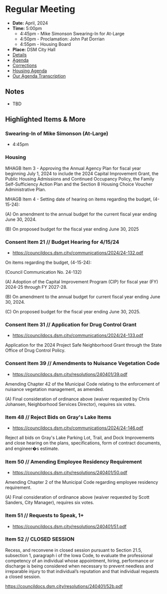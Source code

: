 # Regular Meeting

- **Date:** April, 2024
- **Time:** 5:00pm
    - 4:45pm - Mike Simonson Swearing-In for At-Large
    - 4:50pm - Proclamation: John Pat Dorrian
    - 4:55pm - Housing Board
- **Place:** DSM City Hall
- [Details](https://www.dsm.city/citycouncil_detail_T60_R2825.php)
- [Agenda](https://councildocs.dsm.city/agendas/ag20240401.pdf)
- [Corrections](https://councildocs.dsm.city/corrections/20240401%20CAP.pdf)
- [Housing Agenda](https://councildocs.dsm.city/agendas/mg20240401.pdf)
- [Our Agenda Transcription](#/view/agenda~2024~transcription~04-01_RM)

## Notes

- TBD

## Highlighted Items & More

### Swearing-In of Mike Simonson (At-Large)

- 4:45pm

### Housing

MHAGB Item 3 - Approving the Annual Agency Plan for fiscal year beginning July 1, 2024
to include the 2024 Capital Improvement Grant, the Public Housing
Admissions and Continued Occupancy Policy, the Family Self-Sufficiency
Action Plan and the Section 8 Housing Choice Voucher Administrative
Plan.

MHAGB Item 4 - Setting date of hearing on items regarding the budget, (4-15-24):

(A) On amendment to the annual budget for the current fiscal year ending June 30, 2024.

(B) On proposed budget for the fiscal year ending June 30, 2025

### Consent Item 21 // Budget Hearing for 4/15/24

- https://councildocs.dsm.city/communications/2024/24-132.pdf

On items regarding the budget, (4-15-24):

(Council Communication No. 24-132)

(A) Adoption of the Capital Improvement Program (CIP) for fiscal year (FY) 2024-25 through FY 2027-28.

(B) On amendment to the annual budget for current fiscal year ending June 30, 2024.

(C) On proposed budget for the fiscal year ending June 30, 2025. 

### Consent Item 31 // Application for Drug Control Grant

- https://councildocs.dsm.city/communications/2024/24-133.pdf

Application for the 2024 Project Safe Neighborhood Grant through the State Office of Drug Control Policy. 

### Consent Item 39 // Amendments to Nuisance Vegetation Code

- https://councildocs.dsm.city/resolutions/240401/39.pdf

Amending Chapter 42 of the Municipal Code relating to the enforcement of nuisance vegetation management, as amended.

(A) Final consideration of ordinance above (waiver requested by Chris Johansen, Neighborhood Services Director), requires six votes. 

### Item 48 // Reject Bids on Gray's Lake Items

- https://councildocs.dsm.city/communications/2024/24-146.pdf

Reject all bids on Gray's Lake Parking Lot, Trail, and Dock Improvements and close hearing on the plans, specifications, form of contract documents, and engineer�s estimate. 

### Item 50 // Amending Employee Residency Requirement

- https://councildocs.dsm.city/resolutions/240401/50.pdf

Amending Chapter 2 of the Municipal Code regarding employee residency requirement.

(A) Final consideration of ordinance above (waiver requested by Scott Sanders, City Manager), requires six votes. 

### Item 51 // Requests to Speak, 1+

- https://councildocs.dsm.city/resolutions/240401/51.pdf

### Item 52 // CLOSED SESSION
 
Recess, and reconvene in closed session pursuant to Section 21.5, subsection 1, 
paragraph i of the Iowa Code, to evaluate the professional competency of an 
individual whose appointment, hiring, performance or discharge is being considered 
when necessary to prevent needless and irreparable injury to that individual’s 
reputation and that individual requests a closed session. 

https://councildocs.dsm.city/resolutions/240401/52b.pdf
